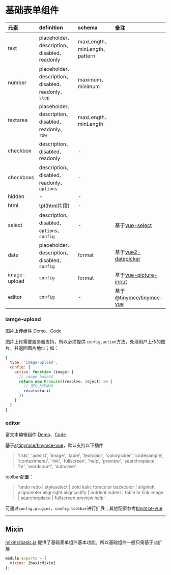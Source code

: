 # 基础表单组件

元素 | definition | schema | 备注
:--- | :--- | :-- | :--
text | placeholder、description、disabled、readonly | maxLength、minLength、pattern |
number | placeholder、description、disabled、readonly、`step` | maximum、minimum |
textarea | placeholder、description、disabled、readonly、`row` | maxLength、minLength |
checkbox | description、disabled、readonly | - |
checkboxs | description、disabled、readonly、`options` | - |
hidden | - | - |
html | tpl(html片段) | - |
select | description、disabled、`options`、`config` | - | 基于[vue-select](https://www.npmjs.com/package/vue-select)
date | placeholder、description、disabled、`config` | format | 基于[vue2-datepicker](https://www.npmjs.com/package/vue2-datepicker)
image-upload | `config` | format | 基于[vue-picture-input](https://www.npmjs.com/package/vue-picture-input) 
editor | `config` | - | 基于[@tinymce/tinymce-vue](https://www.npmjs.com/package/@tinymce/tinymce-vue)

### iamge-upload
图片上传组件 [Demo](/examples/image-upload.html)、[Code](https://github.com/okbeng03/vue-form-doc/tree/master/examples/image-upload.vue)

图片上传需要服务器支持，所以必须提供 `config.action`方法，处理用户上传的图片，并返回图片地址；如：
```javascript
{
  type: 'image-upload',
  config: {
    action: function (image) {
      // image base64
      return new Promise((resolve, reject) => {
        // 图片上传操作
        resolve(uri)
      })
    }
  }
}
```

### editor
富文本编辑组件 [Demo](/examples/editor.html)、[Code](https://github.com/okbeng03/vue-form-doc/tree/master/examples/editor.vue)

基于[@tinymce/tinymce-vue](https://www.npmjs.com/package/@tinymce/tinymce-vue)，默认支持以下插件
> 'lists', 'advlist', 'image', 'table', 'textcolor', 'colorpicker', 'codesample', 'contextmenu', 'link', 'fullscreen', 'help', 'preview', 'searchreplace', 'hr', 'wordcount', 'autosave'

toolbar配置：
> 'undo redo | styleselect | bold italic forecolor backcolor | alignleft aligncenter alignright alignjustify | outdent indent | table hr link image | searchreplace | fullscreen preview help'

可通过`config.plugins`、`config.toolbar`进行扩展；其他配置参考[tinymce-vue](https://www.npmjs.com/package/@tinymce/tinymce-vue)

----

## Mixin
[mixins/basic.js](https://github.com/okbeng03/vue-form/blob/master/src/components/mixins/basic.js)
提供了基础表单组件基本功能。所以基础组件一般只需基于此扩展
```javascript
module.exports = {
  mixins: [basicMixin]
};
```
